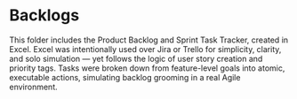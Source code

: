 # Backlogs
This folder includes the Product Backlog and Sprint Task Tracker, created in Excel.
Excel was intentionally used over Jira or Trello for simplicity, clarity, and solo simulation — yet follows the logic of user story creation and priority tags.
Tasks were broken down from feature-level goals into atomic, executable actions, simulating backlog grooming in a real Agile environment.
